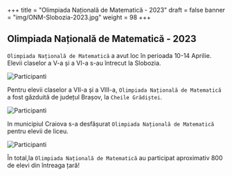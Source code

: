 +++
title = "Olimpiada Națională de Matematică - 2023"
draft = false
banner = "img/ONM-Slobozia-2023.jpg"
weight = 98
+++

## Olimpiada Națională de Matematică - 2023

`Olimpiada Națională de Matematică` a avut loc în perioada 10-14 Aprilie.
Elevii claselor a V-a și a VI-a s-au întrecut la Slobozia.

![Participanti](/img/ONM-Slobozia-2023.jpg)

Pentru elevii claselor a VII-a și a VIII-a, `Olimpiada Națională de Matematică` a fost găzduită de județul Brașov, la `Cheile Grădiștei`.

![Participanti](/img/ONM-Brasov-2023.jpg)

In municipiul Craiova s-a desfășurat `Olimpiada Națională de Matematică` pentru elevii de liceu.

![Participanti](/img/ONM-Craiova-2023.jpg)

În total,la `Olimpiada Națională de Matematică` au participat aproximativ 800 de elevi din întreaga țară!
